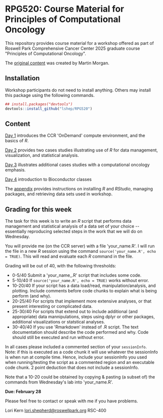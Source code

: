 
# RPG520: Course Material for Principles of Computational Oncology

<!-- badges: start -->
<!-- badges: end -->

This repository provides course material for a workshop offered as
part of Roswell Park Comprehensive Cancer Center 2025 graduate course
"Principles of Computational Oncology".

The [original content](https://mtmorgan.github.io/RPG520/) was created by Martin Morgan. 

## Installation

Workshop participants do not need to install anything. Others may
install this package using the following commands.

``` r
## install.packages("devtools")
devtools::install_github("lshep/RPG520")
```

## Content

[Day 1][] introduces the CCR 'OnDemand' compute environment, and the
basics of *R*.

[Day 2][] provides two cases studies illustrating use of *R* for data
management, visualization, and statistical analysis.

[Day 3][] illustrates additional cases studies with a computational
oncology emphasis.

[Day 4][] introduction to Bioconductor classes

The [appendix][] provides instructions on installing *R* and
*RStudio*, managing packages, and retrieving data sets used in
workshop.

[Day 1]: articles/day_1.html
[Day 2]: articles/day_2.html
[Day 3]: articles/day_3.html
[Day 4]: articles/day_4.html
[appendix]: articles/z_appendix.html

## Grading for this week

The task for this week is to write an *R* script that performs data
management and statistical analysis of a data set of your choice --
essentially reproducing selected steps in the work that we will do on
Wednesday.

You will provide me (on the CCR server) with a file 'your_name.R'. I
will run the file in a new *R* session using the command
`source('your_name.R', echo = TRUE)`. This will read and evaluate each
*R* command in the file.


Grading will be out of 40, with the following thresholds:

- 0-5/40 Submit a 'your_name_.R' script that includes some code.
- 5-10/40 If `source('your_name.R', echo = TRUE)` works without error.
- 10-20/40 If your script has a data load/read, manipulation/analysis, and
  plotting. Include comments before code chunks to explain what is being perform
  (and why).
- 20-25/40 For scripts that implement more extensive analyses, or that present interesting or complicated data.
- 25-30/40 For scripts that extend out to include additional (and appropriate)
  data mannipulations, steps using dplyr or other packages, additional visualizations or statstical analyses. 
- 30-40/40 If you use 'Rmarkdown' instead of .R script. The text documentation
  should describe the code performed and why. Code should still be executed and
  run without error.
 
In all cases please included a commented section of your `sessionInfo`. Note: if
this is executed as a code chunk it will use whatever the sessionInfo is when
run at compile time. Hence, include your sessionInfo you used when
running/testing the script as a commented region and an executable code chunk. 2
point deduction that does not include a sessionInfo.

Note that a 10-20 could be obtained by copying & pasting (a subset of) the
commands from Wednesday's lab into 'your_name.R'.

**Due: February 28**

Please feel free to contact or speak with me if you have problems.

Lori Kern
lori.shepherd@roswellpark.org
RSC-400
